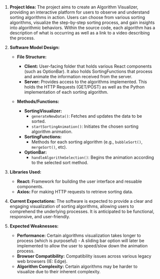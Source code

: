 1. **Project Idea:**
   The project aims to create an Algorithm Visualizer, providing an interactive platform for users to observe and understand sorting algorithms in action. Users can choose from various sorting algorithms, visualize the step-by-step sorting process, and gain insights into algorithmic behaviors.
   Within the source code, each algorithm has a description of what is occurring as well as a link to a video describing the process.

3. **Software Model Design:**
   - **File Structure:**
     - **Client:** User-facing folder that holds various React components (such as OptionBar). It also holds SortingFunctions that process and animate the information received from the server.
     - **Server:** Provides access to the algorithms implemented. This holds the HTTP Requests (GET/POST) as well as the Python implementation of each sorting algorithm.

   - **Methods/Functions:**
     - **SortingVisualizer:**
       - `generateNewData()`: Fetches and updates the data to be sorted.
       - `startSortingAnimation()`: Initiates the chosen sorting algorithm animation.
     - **SortingFunctions:**
       - Methods for each sorting algorithm (e.g., `bubbleSort()`, `mergeSort()`, etc).
     - **OptionBar:**
       - `handleAlgorithmSelection()`: Begins the animation according to the selected sort method.

4. **Libraries Used:**
   - **React:** Framework for building the user interface and resuable components.
   - **Axios:** For making HTTP requests to retrieve sorting data.

5. **Current Expectations:**
   The software is expected to provide a clear and engaging visualization of sorting algorithms, allowing users to comprehend the underlying processes. It is anticipated to be functional, responsive, and user-friendly.

6. **Expected Weaknesses:**
   - **Performance:** Certain algorithms visualization takes longer to process (which is purposeful) - A sliding bar option will later be implemented to allow the user to speed/slow down the animation process.
   - **Browser Compatibility:** Compatibility issues across various legacy web browsers (IE: Edge).
   - **Algorithm Complexity:** Certain algorithms may be harder to visualize due to their inherent complexity.

